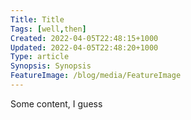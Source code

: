 ```yaml
---
Title: Title
Tags: [well,then]
Created: 2022-04-05T22:48:15+1000
Updated: 2022-04-05T22:48:20+1000
Type: article
Synopsis: Synopsis
FeatureImage: /blog/media/FeatureImage
---
```

Some content, I guess
